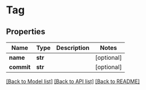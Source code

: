 # Tag

## Properties
Name | Type | Description | Notes
------------ | ------------- | ------------- | -------------
**name** | **str** |  | [optional] 
**commit** | **str** |  | [optional] 

[[Back to Model list]](../README.md#documentation-for-models) [[Back to API list]](../README.md#documentation-for-api-endpoints) [[Back to README]](../README.md)

